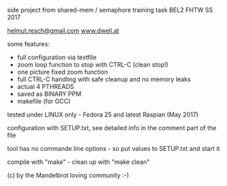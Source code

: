 side project from shared-mem / semaphore training task BEL2 FHTW SS 2017

helmut.resch@gmail.com
www.dwell.at

some features:

- full configuration via textfile
- zoom loop function to stop with CTRL-C (clean stop!)
- one picture fixed zoom function
- full CTRL-C handling with safe cleanup and no memory leaks
- actual 4 PTHREADS
- saved as BINARY PPM
- makefile (for GCC)

tested under LINUX only - Fedora 25 and latest Raspian (May 2017)

configuration with SETUP.txt, see detailed info in the comment part of the file

tool has no commande line options - so put values to SETUP.txt and start it

compile with "make" - clean up with "make clean"

(c) by the Mandelbrot loving community :-)
